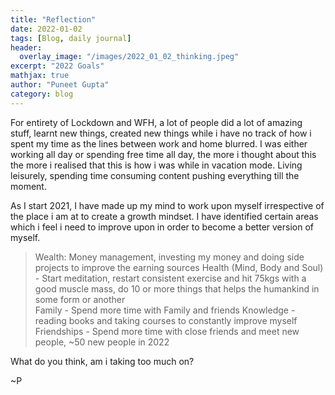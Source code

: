 ```yaml
---
title: "Reflection"
date: 2022-01-02
tags: [Blog, daily journal]
header:
  overlay_image: "/images/2022_01_02_thinking.jpeg"
excerpt: "2022 Goals"
mathjax: true
author: "Puneet Gupta"
category: blog
---
```



For entirety of Lockdown and WFH, a lot of people did a lot of amazing stuff, learnt new things, created new things while i have no track of how i spent my time as the lines between work and home blurred. I was either working all day or spending free time all day, the more i thought about this the more i realised that this is how i was while in vacation mode. Living leisurely, spending time consuming content pushing everything till the moment.

As I start 2021, I have made up my mind to work upon myself irrespective of the place i am at to create a growth mindset. I have identified certain areas which i feel i need to improve upon in order to become a better version of myself.

> Wealth: Money management, investing my money and doing side projects to improve the earning sources
> Health (Mind, Body and Soul) - Start meditation, restart consistent exercise and hit 75kgs with a good muscle mass, do 10 or more things that helps the humankind in some form or another  
> Family - Spend more time with Family and friends
> Knowledge - reading books and taking courses to constantly improve myself
> Friendships - Spend more time with close friends and meet new people, ~50 new people in 2022

What do you think, am i taking too much on?

~P
